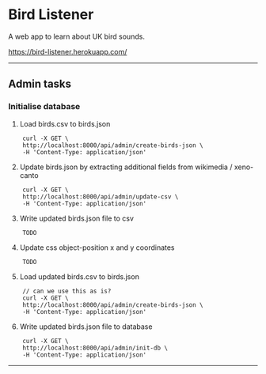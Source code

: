 
# Bird Listener

A web app to learn about UK bird sounds.

https://bird-listener.herokuapp.com/
______________________________________
## Admin tasks
### Initialise database

1. Load birds.csv to birds.json
``` 
    curl -X GET \
    http://localhost:8000/api/admin/create-birds-json \
    -H 'Content-Type: application/json'
```

2. Update birds.json by extracting additional fields from wikimedia / xeno-canto
``` 
    curl -X GET \
    http://localhost:8000/api/admin/update-csv \
    -H 'Content-Type: application/json'
```

3. Write updated birds.json file to csv
``` 
    TODO
```

4. Update css object-position x and y coordinates
``` 
    TODO
```

5. Load updated birds.csv to birds.json
``` 
    // can we use this as is?
    curl -X GET \
    http://localhost:8000/api/admin/create-birds-json \
    -H 'Content-Type: application/json'
```
6. Write updated birds.json file to database
``` 
    curl -X GET \
    http://localhost:8000/api/admin/init-db \
    -H 'Content-Type: application/json'
```
______________________________________
